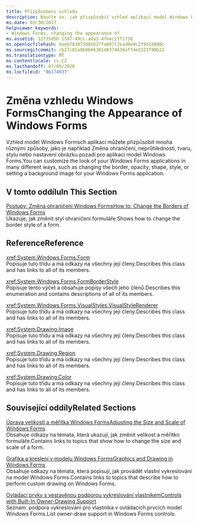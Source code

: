 ```yaml
---
title: Přizpůsobení vzhledu
description: Naučte se, jak přizpůsobit vzhled aplikací model Windows Forms změnou ohraničení, krytí, tvaru, stylu nebo nastavením obrázku pozadí.
ms.date: 03/30/2017
helpviewer_keywords:
- Windows Forms, changing the appearance of
ms.assetid: 12f35d5b-1587-49cc-ada3-47eec1ff1738
ms.openlocfilehash: 0aeb783873d01b27fa00717ead0e9c2f9d1d0d0c
ms.sourcegitcommit: cb27c01a8b0b4630148374638aff4e2221f90b22
ms.translationtype: MT
ms.contentlocale: cs-CZ
ms.lasthandoff: 07/09/2020
ms.locfileid: "86174637"
---
```

# <a name="changing-the-appearance-of-windows-forms"></a><span data-ttu-id="c605e-103">Změna vzhledu Windows Forms</span><span class="sxs-lookup"><span data-stu-id="c605e-103">Changing the Appearance of Windows Forms</span></span>
<span data-ttu-id="c605e-104">Vzhled model Windows Formsch aplikací můžete přizpůsobit mnoha různými způsoby, jako je například Změna ohraničení, neprůhlednosti, tvaru, stylu nebo nastavení obrázku pozadí pro aplikaci model Windows Forms.</span><span class="sxs-lookup"><span data-stu-id="c605e-104">You can customize the look of your Windows Forms applications in many different ways, such as changing the border, opacity, shape, style, or setting a background image for your Windows Forms application.</span></span>  
  
## <a name="in-this-section"></a><span data-ttu-id="c605e-105">V tomto oddílu</span><span class="sxs-lookup"><span data-stu-id="c605e-105">In This Section</span></span>  
 [<span data-ttu-id="c605e-106">Postupy: Změna ohraničení Windows Forms</span><span class="sxs-lookup"><span data-stu-id="c605e-106">How to: Change the Borders of Windows Forms</span></span>](how-to-change-the-borders-of-windows-forms.md)  
 <span data-ttu-id="c605e-107">Ukazuje, jak změnit styl ohraničení formuláře.</span><span class="sxs-lookup"><span data-stu-id="c605e-107">Shows how to change the border style of a form.</span></span>  
  
## <a name="reference"></a><span data-ttu-id="c605e-108">Reference</span><span class="sxs-lookup"><span data-stu-id="c605e-108">Reference</span></span>  
 <xref:System.Windows.Forms.Form>  
 <span data-ttu-id="c605e-109">Popisuje tuto třídu a má odkazy na všechny její členy.</span><span class="sxs-lookup"><span data-stu-id="c605e-109">Describes this class and has links to all of its members.</span></span>  
  
 <xref:System.Windows.Forms.FormBorderStyle>  
 <span data-ttu-id="c605e-110">Popisuje tento výčet a obsahuje popisy všech jeho členů.</span><span class="sxs-lookup"><span data-stu-id="c605e-110">Describes this enumeration and contains descriptions of all of its members.</span></span>  
  
 <xref:System.Windows.Forms.VisualStyles.VisualStyleRenderer>  
 <span data-ttu-id="c605e-111">Popisuje tuto třídu a má odkazy na všechny její členy.</span><span class="sxs-lookup"><span data-stu-id="c605e-111">Describes this class and has links to all of its members.</span></span>  
  
 <xref:System.Drawing.Image>  
 <span data-ttu-id="c605e-112">Popisuje tuto třídu a má odkazy na všechny její členy.</span><span class="sxs-lookup"><span data-stu-id="c605e-112">Describes this class and has links to all of its members.</span></span>  
  
 <xref:System.Drawing.Region>  
 <span data-ttu-id="c605e-113">Popisuje tuto třídu a má odkazy na všechny její členy.</span><span class="sxs-lookup"><span data-stu-id="c605e-113">Describes this class and has links to all of its members.</span></span>  
  
 <xref:System.Drawing.Color>  
 <span data-ttu-id="c605e-114">Popisuje tuto třídu a má odkazy na všechny její členy.</span><span class="sxs-lookup"><span data-stu-id="c605e-114">Describes this class and has links to all of its members.</span></span>  
  
## <a name="related-sections"></a><span data-ttu-id="c605e-115">Související oddíly</span><span class="sxs-lookup"><span data-stu-id="c605e-115">Related Sections</span></span>  
 [<span data-ttu-id="c605e-116">Úprava velikosti a měřítka Windows Forms</span><span class="sxs-lookup"><span data-stu-id="c605e-116">Adjusting the Size and Scale of Windows Forms</span></span>](adjusting-the-size-and-scale-of-windows-forms.md)  
 <span data-ttu-id="c605e-117">Obsahuje odkazy na témata, která ukazují, jak změnit velikost a měřítko formuláře.</span><span class="sxs-lookup"><span data-stu-id="c605e-117">Contains links to topics that show how to change the size and scale of a form.</span></span>  
  
 [<span data-ttu-id="c605e-118">Grafika a kreslení v modelu Windows Forms</span><span class="sxs-lookup"><span data-stu-id="c605e-118">Graphics and Drawing in Windows Forms</span></span>](./advanced/graphics-and-drawing-in-windows-forms.md)  
 <span data-ttu-id="c605e-119">Obsahuje odkazy na témata, která popisují, jak provádět vlastní vykreslování na model Windows Forms.</span><span class="sxs-lookup"><span data-stu-id="c605e-119">Contains links to topics that describe how to perform custom drawing on Windows Forms.</span></span>  
  
 [<span data-ttu-id="c605e-120">Ovládací prvky s vestavěnou podporou vykreslování vlastníkem</span><span class="sxs-lookup"><span data-stu-id="c605e-120">Controls with Built-In Owner-Drawing Support</span></span>](./controls/controls-with-built-in-owner-drawing-support.md)  
 <span data-ttu-id="c605e-121">Seznam: podpora vykreslování pro vlastníka v ovládacích prvcích model Windows Forms.</span><span class="sxs-lookup"><span data-stu-id="c605e-121">List owner-draw support in Windows Forms controls.</span></span>
